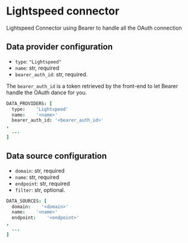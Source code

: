 # Lightspeed connector

Lightspeed Connector using Bearer to handle all the OAuth connection

## Data provider configuration

* `type`: `"Lightspeed"`
* `name`: str, required
* `bearer_auth_id`: str, required.

The `bearer_auth_id` is a token retrieved by the front-end
to let Bearer handle the OAuth dance for you.

```coffee
DATA_PROVIDERS: [
  type:    'Lightspeed'
  name:    '<name>'
  bearer_auth_id: '<bearer_auth_id>'
,
  ...
]
```


## Data source configuration

* `domain`: str, required
* `name`: str, required
* `endpoint`: str, required
* `filter`: str, optional.

```coffee
DATA_SOURCES: [
  domain:    '<domain>'
  name:    '<name>'
  endpoint:    '<endpoint>'
,
  ...
]
```
